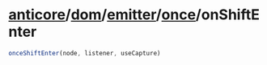 # [anticore](../../../../../../#reference)/[dom](../../../#reference)/[emitter](../../#reference)/[once](../#reference)/<a name="reference">onShiftEnter</a>

```js
onceShiftEnter(node, listener, useCapture)
```